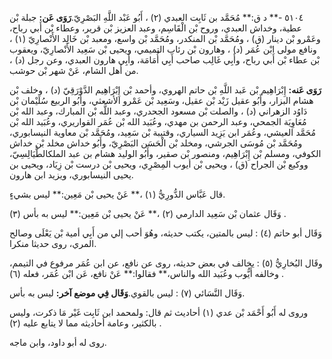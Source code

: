 ٥١٠٤ -** د ق:** مُحَمَّد بن ثَابِت العبدي (٢) ، أَبُو عَبْد اللَّهِ البَصْرِيّ.**رَوَى عَن:** جبلة بْن عطية، وخداش العبدي، وروح بْن الْقَاسِم، وعبد العزيز بْن قرير، وعطاء بْن أَبي رباح، وعَمْرو بْن دينار (ق) ، ومُحَمَّد بْن المنكدر، ومُحَمَّد بْن واسع، ومعبد بْن خَالِد الأَنْصارِيّ (١) ، ونافع مولى ابْن عُمَر (د) ، وهارون بْن رئاب التميمي، ويحيى بْن سَعِيد الأَنْصارِيّ، ويعقوب بْن عطاء بْن أَبي رباح، وأَبِي غَالِب صاحب أَبِي أُمَامَة، وأَبِي هارون العبدي، وعن رجل (د) ، من أهل الشام، عَنْ شهر بْن حوشب.

**رَوَى عَنه:** إِبْرَاهِيم بْن عَبد اللَّهِ بْن حاتم الهروي، وأحمد بْن إِبْرَاهِيم الدَّوْرَقِيّ (د) ، وخلف بْن هشام البزار، وأَبُو عقيل زَيْد بْن عقيل، وسَعِيد بْن عَمْرو الأشعثي، وأَبُو الربيع سُلَيْمان بْن دَاوُد الزهراني (د) ، والصلت بْن مسعود الجحدري، وعبد اللَّه بْن المبارك، وعبد الله بْن مُعَاوِيَة الجمحي، وعبد الرحمن بن مهدي، وعُبَيد الله بْن عُمَر القواريري، وعُبَيد الله بْن مُحَمَّد العيشي، وعُمَر ابن يَزِيد السياري، وقتيبة بْن سَعِيد، ومُحَمَّد بْن معاوية النيسابوري، ومُحَمَّد بْن مُوسَى الجرشي، ومخلد بْن الْحَسَن البَصْرِيّ، وأَبُو خداش مخلد بْن خداش الكوفي، ومسلم بْن إِبْرَاهِيم، ومنصور بْن صقير، وأَبُو الوليد هشام بن عبد الملكالطَّيَالِسِيّ، ووكيع بْن الجراح (ق) ، ويحيى بْن أيوب المِصْرِي، ويحيى بْن درست بْن زِيَاد، ويحيى بن يحيى النيسابوري، ويزيد ابن هارون.

قال عَبَّاس الدُّورِيُّ (١) ،** عَنْ يحيى بْن مَعِين:** ليس بشيءٍ.

وَقَال عثمان بْن سَعِيد الدارمي (٢) ،** عَنْ يحيى بْن مَعِين:** ليس به بأس (٣) .

وَقَال أبو حاتم (٤) : ليس بالمتين، يكتب حديثه، وهُوَ أحب إلي من أَبِي أمية بْن يَعْلَى وصالح المري، روى حديثا منكرا.

وقَال البُخارِيُّ (٥) : يخالف في بعض حديثه، روى عن نافع، عن ابن عُمَر مرفوع في التيمم، وخالفه أَيُّوب وعُبَيد الله والناس،** فقالوا:** عَنْ نافع، عَن ابْن عُمَر، فعله (٦) .

وَقَال النَّسَائي (٧) : ليس بالقوي.**وَقَال فِي موضع آخر:** ليس به بأس.

وروى له أَبُو أَحْمَد بْن عدي (١) أحاديث ثم قال: ولمحمد ابن ثَابِت غَيْر مَا ذكرت، وليس بالكثير، وعامة أحاديثه مما لا يتابع عليه (٢) .

روى له أبو داود، وابن ماجه.